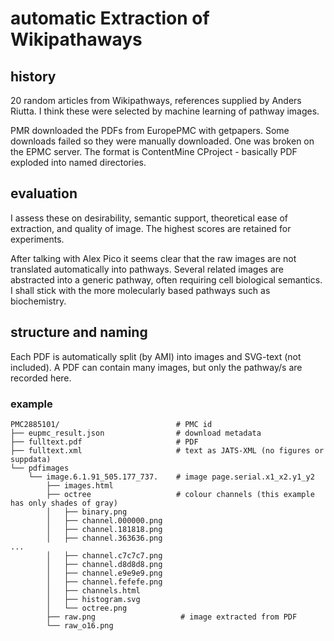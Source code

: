 # automatic Extraction of Wikipathaways

## history

20 random articles from Wikipathways, references supplied by Anders Riutta. I think these were selected by machine learning of pathway images.

PMR downloaded the PDFs from EuropePMC with getpapers. Some downloads failed so they were manually downloaded. One was broken on the EPMC server. The format is ContentMine CProject - basically PDF exploded into named directories.

## evaluation

I assess these on desirability, semantic support, theoretical ease of extraction, and quality of image. The highest scores are retained for experiments. 

After talking with Alex Pico it seems clear that the raw images are not translated automatically into pathways. Several related images are abstracted into a generic pathway, often requiring cell biological semantics. I shall stick with the more molecularly based pathways such as biochemistry.


## structure and naming

Each PDF is automatically split (by AMI) into images and SVG-text (not included). A PDF can contain many images, but only the pathway/s are recorded here. 

### example
```
PMC2885101/                          # PMC id
├── eupmc_result.json                # download metadata
├── fulltext.pdf                     # PDF
├── fulltext.xml                     # text as JATS-XML (no figures or suppdata)
└── pdfimages
    └── image.6.1.91_505.177_737.    # image page.serial.x1_x2.y1_y2
        ├── images.html
        ├── octree                   # colour channels (this example has only shades of gray)
        │   ├── binary.png
        │   ├── channel.000000.png
        │   ├── channel.181818.png
        │   ├── channel.363636.png
...
        │   ├── channel.c7c7c7.png
        │   ├── channel.d8d8d8.png
        │   ├── channel.e9e9e9.png
        │   ├── channel.fefefe.png
        │   ├── channels.html
        │   ├── histogram.svg
        │   └── octree.png
        ├── raw.png                   # image extracted from PDF
        └── raw_o16.png
```









